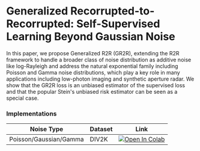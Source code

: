 # Generalized Recorrupted-to-Recorrupted: Self-Supervised Learning Beyond Gaussian Noise
In this paper, we propose Generalized R2R (GR2R), extending the R2R framework to handle a broader class of noise distribution as additive noise like log-Rayleigh and address the natural exponential family including Poisson and Gamma noise distributions, which play a key role in many applications including low-photon imaging and synthetic aperture radar. We show that the GR2R loss is an unbiased estimator of the supervised loss and that the popular Stein's unbiased risk estimator can be seen as a special case.

### Implementations
| Noise Type        | Dataset |   Link |  
| -----------   | ----------- | ----------- |
| Poisson/Gaussian/Gamma   | DIV2K| [![Open In Colab](https://colab.research.google.com/assets/colab-badge.svg)](https://colab.research.google.com/github/bemc22/GeneralizedR2R/blob/main/demo_poisson.ipynb)      |

